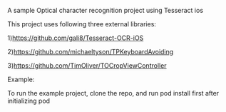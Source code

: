 A sample Optical character recognition project using Tesseract ios

This project uses following three external libraries:

1)https://github.com/gali8/Tesseract-OCR-iOS

2)https://github.com/michaeltyson/TPKeyboardAvoiding

3)https://github.com/TimOliver/TOCropViewController

Example:
 
To run the example project, clone the repo, and run pod install first after initializing pod
